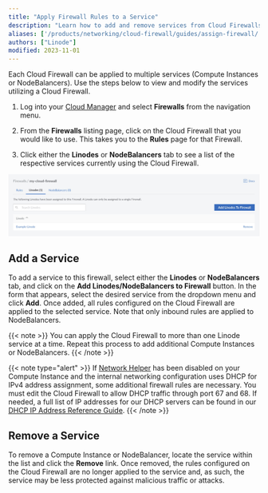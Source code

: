 ```yaml
---
title: "Apply Firewall Rules to a Service"
description: "Learn how to add and remove services from Cloud Firewalls."
aliases: ['/products/networking/cloud-firewall/guides/assign-firewall/', '/products/networking/cloud-firewall/guides/apply-to-compute-instances/']
authors: ["Linode"]
modified: 2023-11-01
---
```


Each Cloud Firewall can be applied to multiple services (Compute Instances or NodeBalancers). Use the steps below to view and modify the services utilizing a Cloud Firewall.

1. Log into your [Cloud Manager](https://cloud.linode.com/) and select **Firewalls** from the navigation menu.

1. From the **Firewalls** listing page, click on the Cloud Firewall that you would like to use. This takes you to the **Rules** page for that Firewall.

1. Click either the **Linodes** or **NodeBalancers** tab to see a list of the respective services currently using the Cloud Firewall.

![Screenshot of the list of Compute Instances attached to the Cloud Firewall](compute-instances-attached-to-firewall.jpg)

## Add a Service

To add a service to this firewall, select either the **Linodes** or **NodeBalancers** tab, and click on the **Add Linodes/NodeBalancers to Firewall** button. In the form that appears, select the desired service from the dropdown menu and click **Add**. Once added, all rules configured on the Cloud Firewall are applied to the selected service. Note that only inbound rules are applied to NodeBalancers.

{{< note >}}
You can apply the Cloud Firewall to more than one Linode service at a time. Repeat this process to add additional Compute Instances or NodeBalancers.
{{< /note >}}

{{< note type="alert" >}}
If [Network Helper](/docs/products/compute/compute-instances/guides/network-helper/) has been disabled on your Compute Instance and the internal networking configuration uses DHCP for IPv4 address assignment, some additional firewall rules are necessary. You must edit the Cloud Firewall to allow DHCP traffic through port 67 and 68. If needed, a full list of IP addresses for our DHCP servers can be found in our [DHCP IP Address Reference Guide](/docs/guides/dhcp-ip-address-reference/).
{{< /note >}}

## Remove a Service

To remove a Compute Instance or NodeBalancer, locate the service within the list and click the **Remove** link. Once removed, the rules configured on the Cloud Firewall are no longer applied to the service and, as such, the service may be less protected against malicious traffic or attacks.